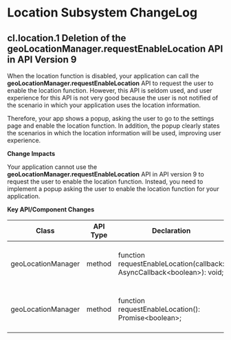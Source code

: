 # Location Subsystem ChangeLog

## cl.location.1 Deletion of the geoLocationManager.requestEnableLocation API in API Version 9

When the location function is disabled, your application can call the **geoLocationManager.requestEnableLocation** API to request the user to enable the location function. However, this API is seldom used, and user experience for this API is not very good because the user is not notified of the scenario in which your application uses the location information.

Therefore, your app shows a popup, asking the user to go to the settings page and enable the location function. In addition, the popup clearly states the scenarios in which the location information will be used, improving user experience.

**Change Impacts**

Your application cannot use the **geoLocationManager.requestEnableLocation** API in API version 9 to request the user to enable the location function. Instead, you need to implement a popup asking the user to enable the location function for your application.

**Key API/Component Changes**

| Class              | API Type| Declaration                                                    | Change Type          |
| ------------------ | -------- | ------------------------------------------------------------ | ------------------ |
| geoLocationManager | method   | function requestEnableLocation(callback: AsyncCallback&lt;boolean&gt;): void; | Deleted from API version 9|
| geoLocationManager | method   | function requestEnableLocation(): Promise&lt;boolean&gt;;    | Deleted from API version 9|
